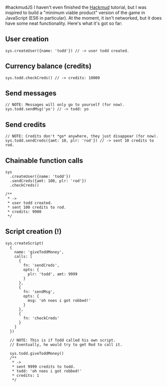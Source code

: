 #hackmudJS
I haven't even finished the [Hackmud](https://www.hackmud.com/) tutorial, but I was inspired to build a "minimum viable product" version of the game in JavaScript (ES6 in particular). At the moment, it isn't networked, but it does have some neat functionality. Here's what it's got so far:

## User creation
`sys.createUser({name: 'todd'}) // -> user todd created.`

## Currency balance (credits)
`sys.todd.checkCreds() // -> credits: 10000`

## Send messages
```
// NOTE: Messages will only go to yourself (for now).
sys.todd.sendMsg('yo') // -> todd: yo
```

## Send credits
```
// NOTE: Credits don't *go* anywhere, they just disappear (for now).
sys.todd.sendCreds({amt: 10, plr: 'rod'}) // -> sent 10 credits to rod.
```
## Chainable function calls
```
sys
  .createUser({name: 'todd'})
  .sendCreds({amt: 100, plr: 'rod'})
  .checkCreds()
  
/**
 * ->
 * user todd created.
 * sent 100 credits to rod.
 * credits: 9900
 */
```

## Script creation (!)
```
sys.createScript(
  {
    name: 'giveToddMoney',
    calls: [
      {
        fn: 'sendCreds',
        opts: {
          plr: 'todd', amt: 9999
        }
      },
      {
        fn: 'sendMsg',
        opts: {
          msg: 'oh noes i got robbed!'
        }
      },
      {
        fn: 'checkCreds'
      }
    ]
  })

  // NOTE: This is if Todd called his own script.
  // Eventually, he would try to get Rod to call it.

  sys.todd.giveToddMoney()
  /**
   * ->
   * sent 9999 credits to todd.
   * todd: 'oh noes i got robbed!'
   * credits: 1
   */
```
